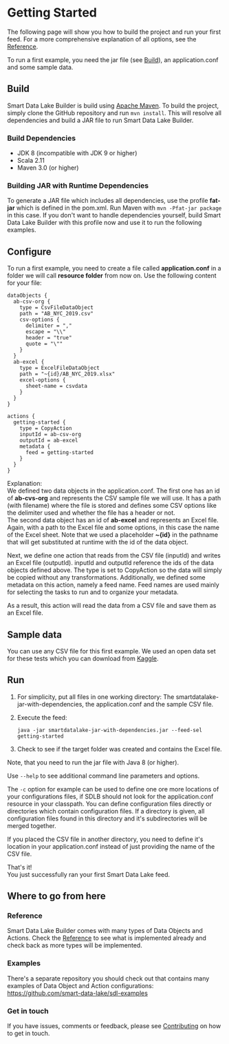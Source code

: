 # Getting Started

The following page will show you how to build the project and run your first feed. 
For a more comprehensive explanation of all options, see the [Reference](Reference.md). 

To run a first example, you need the jar file (see [Build](#Build)), an application.conf and some sample data. 

## Build
Smart Data Lake Builder is build using [Apache Maven](https://maven.apache.org/). 
To build the project, simply clone the GitHub repository and run `mvn install`.
This will resolve all dependencies and build a JAR file to run Smart Data Lake Builder. 

### Build Dependencies
- JDK 8 (incompatible with JDK 9 or higher)
- Scala 2.11
- Maven 3.0 (or higher)

### Building JAR with Runtime Dependencies
To generate a JAR file which includes all dependencies, use the profile **fat-jar** which is defined in the pom.xml. Run Maven with `mvn -Pfat-jar package` in this case.
If you don't want to handle dependencies yourself, build Smart Data Lake Builder with this profile now and use it to run the following examples.

## Configure
To run a first example, you need to create a file called **application.conf** in a folder we will call **resource folder** from now on.
Use the following content for your file:

```
dataObjects { 
  ab-csv-org {
    type = CsvFileDataObject
    path = "AB_NYC_2019.csv"
    csv-options {
      delimiter = ","
      escape = "\\"
      header = "true"
      quote = "\""
    }
  }
  ab-excel {
    type = ExcelFileDataObject
    path = "~{id}/AB_NYC_2019.xlsx"
    excel-options {
      sheet-name = csvdata
    }
  }
}

actions {
  getting-started {
    type = CopyAction
    inputId = ab-csv-org
    outputId = ab-excel
    metadata {
      feed = getting-started
    }  
  }
}
```

Explanation:  
We defined two data objects in the application.conf.
The first one has an id of **ab-cvs-org** and represents the CSV sample file we will use. 
It has a path (with filename) where the file is stored and defines some CSV options like the delimiter used and whether the file has a header or not.  
The second data object has an id of **ab-excel** and represents an Excel file.
Again, with a path to the Excel file and some options, in this case the name of the Excel sheet.
Note that we used a placeholder **~{id}** in the pathname that will get substituted at runtime with the id of the data object.

Next, we define one action that reads from the CSV file (inputId) and writes an Excel file (outputId). 
inputId and outputId reference the ids of the data objects defined above. 
The type is set to CopyAction so the data will simply be copied without any transformations. 
Additionally, we defined some metadata on this action, namely a feed name. 
Feed names are used mainly for selecting the tasks to run and to organize your metadata.

As a result, this action will read the data from a CSV file and save them as an Excel file.  

## Sample data
You can use any CSV file for this first example. 
We used an open data set for these tests which you can download from [Kaggle](https://www.kaggle.com/dgomonov/new-york-city-airbnb-open-data).

## Run
1. For simplicity, put all files in one working directory: The smartdatalake-jar-with-dependencies, the application.conf and the sample CSV file.
1. Execute the feed: 
    
    `java -jar smartdatalake-jar-with-dependencies.jar --feed-sel getting-started`
   
1. Check to see if the target folder was created and contains the Excel file.   

Note, that you need to run the jar file with Java 8 (or higher). 
   
Use `--help` to see additional command line parameters and options.

The `-c` option for example can be used to define one ore more locations of your configurations files, if SDLB should not look for the application.conf resource in your classpath.
You can define configuration files directly or directories which contain configuration files.
If a directory is given, all configuration files found in this directory and it's subdirectories will be merged together.   

If you placed the CSV file in another directory, you need to define it's location in your application.conf instead of just providing the name of the CSV file.

That's it!   
You just successfully ran your first Smart Data Lake feed.

## Where to go from here
### Reference
Smart Data Lake Builder comes with many types of Data Objects and Actions.
Check the [Reference](Reference.md) to see what is implemented already and check back as more types will be implemented.

### Examples
There's a separate repository you should check out that contains many examples of Data Object and Action configurations:  
https://github.com/smart-data-lake/sdl-examples

### Get in touch
If you have issues, comments or feedback, please see [Contributing](Contribute.md) on how to get in touch.
